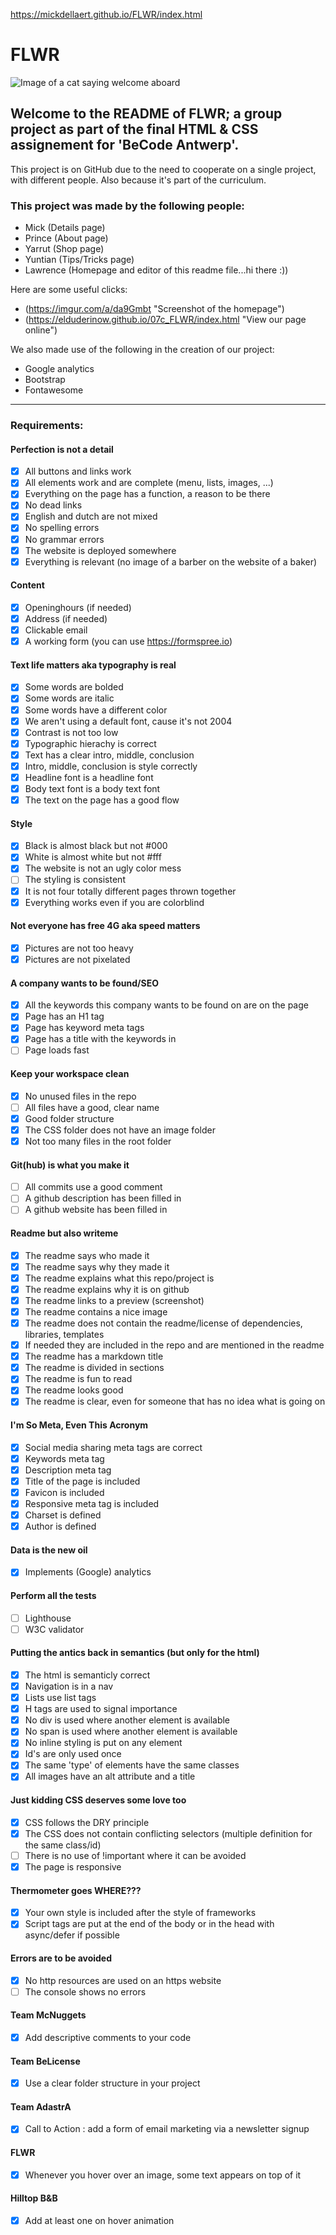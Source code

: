 https://mickdellaert.github.io/FLWR/index.html

# FLWR

![Image of a cat saying welcome aboard](https://memegenerator.net/img/instances/47489312/welcome-aboard.jpg)

## Welcome to the README of FLWR; a group project as part of the final HTML & CSS assignement for 'BeCode Antwerp'.
This project is on GitHub due to the need to cooperate on a single project, with different people. Also because it's part of the curriculum.

### This project was made by the following people:
- Mick (Details page)
- Prince (About page)
- Yarrut (Shop page)
- Yuntian (Tips/Tricks page)
- Lawrence (Homepage and editor of this readme file...hi there :))

Here are some useful clicks:
- (https://imgur.com/a/da9Gmbt "Screenshot of the homepage")
- (https://elduderinow.github.io/07c_FLWR/index.html "View our page online")

We also made use of the following in the creation of our project:
- Google analytics
- Bootstrap
- Fontawesome

---

### Requirements:

#### Perfection is not a detail

- [x] All buttons and links work
- [x] All elements work and are complete (menu, lists, images, ...)
- [x] Everything on the page has a function, a reason to be there
- [x] No dead links
- [x] English and dutch are not mixed
- [x] No spelling errors
- [x] No grammar errors
- [x] The website is deployed somewhere
- [x] Everything is relevant (no image of a barber on the website of a baker)

#### Content

- [x] Openinghours (if needed)
- [x] Address (if needed)
- [x] Clickable email
- [x] A working form (you can use https://formspree.io)

#### Text life matters aka typography is real

- [x] Some words are bolded
- [x] Some words are italic
- [x] Some words have a different color
- [x] We aren't using a default font, cause it's not 2004
- [x] Contrast is not too low
- [x] Typographic hierachy is correct
- [x] Text has a clear intro, middle, conclusion
- [x] Intro, middle, conclusion is style correctly
- [x] Headline font is a headline font
- [x] Body text font is a body text font
- [x] The text on the page has a good flow

#### Style

- [x] Black is almost black but not #000
- [x] White is almost white but not #fff
- [x] The website is not an ugly color mess
- [ ] The styling is consistent
- [x] It is not four totally different pages thrown together
- [x] Everything works even if you are colorblind

#### Not everyone has free 4G aka speed matters

- [x] Pictures are not too heavy
- [x] Pictures are not pixelated

#### A company wants to be found/SEO

- [x] All the keywords this company wants to be found on are on the page
- [x] Page has an H1 tag
- [x] Page has keyword meta tags
- [x] Page has a title with the keywords in
- [ ] Page loads fast

#### Keep your workspace clean

- [x] No unused files in the repo
- [ ] All files have a good, clear name
- [x] Good folder structure
- [x] The CSS folder does not have an image folder
- [x] Not too many files in the root folder

#### Git(hub) is what you make it

- [ ] All commits use a good comment
- [ ] A github description has been filled in
- [ ] A github website has been filled in

#### Readme but also writeme

- [x] The readme says who made it
- [x] The readme says why they made it
- [x] The readme explains what this repo/project is
- [x] The readme explains why it is on github
- [x] The readme links to a preview (screenshot)
- [x] The readme contains a nice image
- [x] The readme does not contain the readme/license of dependencies, libraries, templates
- [x] If needed they are included in the repo and are mentioned in the readme
- [x] The readme has a markdown title
- [x] The readme is divided in sections
- [x] The readme is fun to read
- [x] The readme looks good
- [x] The readme is clear, even for someone that has no idea what is going on

#### I'm So Meta, Even This Acronym

- [x] Social media sharing meta tags are correct
- [x] Keywords meta tag
- [x] Description meta tag
- [x] Title of the page is included
- [x] Favicon is included
- [x] Responsive meta tag is included
- [x] Charset is defined
- [x] Author is defined

#### Data is the new oil

- [x] Implements (Google) analytics

#### Perform all the tests

- [ ] Lighthouse
- [ ] W3C validator

#### Putting the antics back in semantics (but only for the html)

- [x] The html is semanticly correct
- [x] Navigation is in a nav
- [x] Lists use list tags
- [x] H tags are used to signal importance
- [x] No div is used where another element is available
- [x] No span is used where another element is available
- [x] No inline styling is put on any element
- [x] Id's are only used once
- [x] The same 'type' of elements have the same classes
- [x] All images have an alt attribute and a title

#### Just kidding CSS deserves some love too

- [x] CSS follows the DRY principle
- [x] The CSS does not contain conflicting selectors (multiple definition for the same class/id)
- [ ] There is no use of !important where it can be avoided
- [x] The page is responsive

#### Thermometer goes WHERE???

- [x] Your own style is included after the style of frameworks
- [x] Script tags are put at the end of the body or in the head with async/defer if possible

#### Errors are to be avoided

- [x] No http resources are used on an https website
- [ ] The console shows no errors

#### Team McNuggets

- [x] Add descriptive comments to your code

#### Team BeLicense

- [x] Use a clear folder structure in your project

#### Team AdastrA

- [x] Call to Action : add a form of email marketing via a newsletter signup

#### FLWR

- [x] Whenever you hover over an image, some text appears on top of it

#### Hilltop B&B

- [x] Add at least one on hover animation